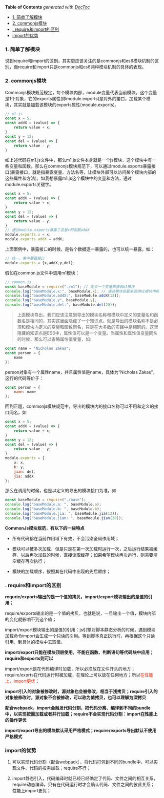 <!-- START doctoc generated TOC please keep comment here to allow auto update -->
<!-- DON'T EDIT THIS SECTION, INSTEAD RE-RUN doctoc TO UPDATE -->
**Table of Contents**  *generated with [DocToc](https://github.com/thlorenz/doctoc)*

- [1. 简单了解模块](#1-%E7%AE%80%E5%8D%95%E4%BA%86%E8%A7%A3%E6%A8%A1%E5%9D%97)
- [2. commonjs模块](#2-commonjs%E6%A8%A1%E5%9D%97)
- [. require和import的区别](#-require%E5%92%8Cimport%E7%9A%84%E5%8C%BA%E5%88%AB)
- [import的优势](#import%E7%9A%84%E4%BC%98%E5%8A%BF)

<!-- END doctoc generated TOC please keep comment here to allow auto update -->

### 1. 简单了解模块

说到require和import的区别，其实更应该关注的是commonjs和es6模块机制的区别，而require和import只是commonjs和es6两种模块机制的具体的表现。

### 2. commonjs模块

Commonjs模块规范规定，每个模块内部，module变量代表当前模块。这个变量是1个对象，它的exports属性(即module.exports)是对外的接口，加载某个模块，其实就是加载该模块的exports属性(module.exports)。

```js
// m1.js
const x = 5;
const addX = (value) => {
    return value + x;
}
const y = 12;
const del = (value) => {
    return value - y;
}
```

如上述代码在m1.js文件中，那么m1.js文件本身就是一个js模块，这个模块中有一些变量和函数。那么在commonjs模块规范下，可以通过module.exports暴露接口(暴露接口，就是指暴露变量、方法名等，让模块外部可以访问某个模块内部的这些属性和方法)。如我想暴露m1.js这个模块中的变量和方法，通过module.exports关键字。

```js
const x = 5;
const addX = (value) => {
    return value + x;
}
const y = 12;
const del = (value) => {
    return value - y;
}
// 通过module.exports暴露了变量x和函数addX
module.exports.x = x;
module.exports.addX = addX;
```

上面案例中，暴露接口的时候，是各个数据逐一暴露的，也可以统一暴露，如：

```js
// 统一、集中暴露接口
module.exports = {x,addX,y,del};
```

假如在common.js文件中调用m1模块：

```js
// common.js
const baseModule = require("./m1"); // 定义一个变量来接收m1模块
console.log("baseModule.x:", baseModule.x); // 通过模块变量来调用m1模块中的数据，包括变量和方法
console.log("baseModule.addX:", baseModule.addX(12));
console.log("baseModule.y", baseModule.y);
console.log("baseModule.del:", baseModule.del(20));
```

> 上面模块导出，我们应该注意到导出的模块名称和模块中定义的变量名和函数名是相同的，其实这里面隐藏了一个知识点。就是导出的模块名称不是必须和模块内定义的变量和函数同名，只是在大多数的实践中是相同的。这里隐藏的知识点是ES6中，属性值可以是一个变量。当属性和属性值变量同名的时候，那么可以省略属性值变量，如:

```js
const name = "Nicholas Zakas";
const person = {
    name
};
```

person对象有一个属性name，并且属性值是name，具体为“Nicholas Zakas”，这行的代码等价于：

```js
const person = {
    name: name
};
```

回到正题，commonjs模块规范中，导出的模块内的接口名称可以不用和定义的接口同名，如

```js
const x = 5;
const addX = (value) => {
    return value + x;
}
const y = 12;
const del = (value) => {
    return value - y;
}
module.exports = {
    a: x,
    b: y,
    jian: del,
    jia: addX
};
```

那么在调用的时候，也是以定义的导出的模块接口为准，如

```js
const baseModule = require("./base");
console.log("baseModule.a: ", baseModule.a);
console.log("baseModule.b: ", baseModule.b);
console.log("baseModule.jia: ", baseModule.jia(12));
console.log("baseModule.jian: ", baseModule.jian(30));
```

**CommonJs模块规范，有以下的一些特点**

- 所有代码都在当前作用域下有效，不会污染全局作用域；

- 模块可以被多次加载，但是只是在第一次加载时运行一次，之后运行结果被缓存，以后再次加载的时候，直接读取缓存；如果希望模块再次运行，则需要清空缓存再次执行；

- 模块的加载顺序，按照其在代码中出现的先后顺序；

### . require和import的区别

**requrie/exports输出的是一个值的拷贝，import/export模块输出的是值的引用；**

require/exports输出的是一个值的拷贝，也就是说，一旦输出一个值，模块内部的变化就影响不到这个值；

import/export模块输出的是值的引用：js引擎对脚本静态分析的时候，遇到模块加载命令import会生成一个只读的引用。等到脚本真正执行时，再根据这个只读引用，到具体的模块中去取值。

**import/export只能在模块顶层使用，不能在函数、判断语句等代码块中应用；require和exports则可以**

import/export是在代码编译时加载，所以必须放在文件开头的地方；require/exprts在代码运行时被加载，在理论上可以放在任何地方；所以<font color="#f20">在性能上，import更优</font>；

**import引入的对象被修改时，源对象也会被修改，相当于浅拷贝；require引入的对象被修改时，源对象不会被修改，可以称为值拷贝，也可以理解为深拷贝**

**配合webpack，import会触发代码分割，把代码分离、编译到不同的bundle中，以实现按需加载或者并行加载；require不会实现代码分割：import在性能上的操作更优**

**import/export导出的模块默认采用严格模式；require/exports导出默认不使用严格模式**

### import的优势

1. 可以实现代码分割（配合webpack），将代码打包到不同的bundle中，可以实现文件、代码的按需加载；require不行；

2. import静态引入，代码编译时就已经已经确定了代码、文件之间的相互关系，require动态编译，只有在代码运行时才会确认代码、文件之间的彼此关系；性能上import更优；
